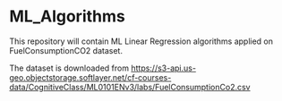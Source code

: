 # ML_Algorithms
This repository will contain ML Linear Regression algorithms applied on FuelConsumptionCO2 dataset.


The dataset is downloaded from https://s3-api.us-geo.objectstorage.softlayer.net/cf-courses-data/CognitiveClass/ML0101ENv3/labs/FuelConsumptionCo2.csv
